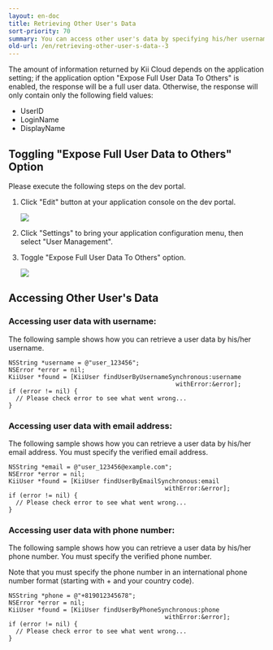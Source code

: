 ```yaml
---
layout: en-doc
title: Retrieving Other User's Data
sort-priority: 70
summary: You can access other user's data by specifying his/her username, email address or phone number.
old-url: /en/retrieving-other-user-s-data--3
---
```

The amount of information returned by Kii Cloud depends on the application
setting; if the application option "Expose Full User Data To Others" is
enabled, the response will be a full user data.  Otherwise, the response will
only contain only the following field values:

* UserID
* LoginName
* DisplayName

## Toggling "Expose Full User Data to Others" Option

Please execute the following steps on the dev portal.

1. Click "Edit" button at your application console on the dev portal.

    ![](01.png)
1. Click "Settings" to bring your application configuration menu, then select "User Management".
1. Toggle "Expose Full User Data To Others" option.

    ![](02.png)

## Accessing Other User's Data

### Accessing user data with username:

The following sample shows how you can retrieve a user data by his/her username.

```objc
NSString *username = @"user_123456";
NSError *error = nil;
KiiUser *found = [KiiUser findUserByUsernameSynchronous:username 
                                              withError:&error];
if (error != nil) {
  // Please check error to see what went wrong...
}
```

### Accessing user data with email address:

The following sample shows how you can retrieve a user data by his/her email address.  You must specify the verified email address.

```objc
NSString *email = @"user_123456@example.com";
NSError *error = nil;
KiiUser *found = [KiiUser findUserByEmailSynchronous:email 
                                           withError:&error];
if (error != nil) {
  // Please check error to see what went wrong...
}
```

### Accessing user data with phone number:

The following sample shows how you can retrieve a user data by his/her phone
number. You must specify the verified phone number.

Note that you must specify the phone number in an international phone number
format (starting with + and your country code).

```objc
NSString *phone = @"+819012345678";
NSError *error = nil;
KiiUser *found = [KiiUser findUserByPhoneSynchronous:phone 
                                           withError:&error];
if (error != nil) {
  // Please check error to see what went wrong...
}
```
